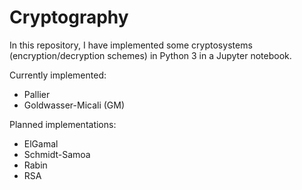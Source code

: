 # Cryptography

In this repository, I have implemented some cryptosystems (encryption/decryption schemes) in Python 3 in a Jupyter notebook.

Currently implemented:
- Pallier
- Goldwasser-Micali (GM)

Planned implementations:
- ElGamal
- Schmidt-Samoa
- Rabin
- RSA
